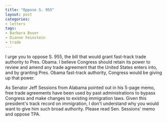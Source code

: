 ```yaml
---
title: "Oppose S. 955"
layout: post
categories:
- letters
tags:
- Barbara Boxer
- Dianne Feinstein
- trade
---
```


I urge you to oppose S. 955, the bill that would grant fast-track trade authority to Pres. Obama. I believe Congress should retain its power to review and amend any trade agreement that the United States enters into, and by granting Pres. Obama fast-track authority, Congress would be giving up that power.

As Senator Jeff Sessions from Alabama pointed out in his 5-page memo, free trade agreements have been used by past administrations to bypass Congress and make changes to existing immigration laws. Given this president's track record on immigration, I don't understand why you would want to give him such broad authority. Please read Sen. Sessions' memo and oppose TPA.
